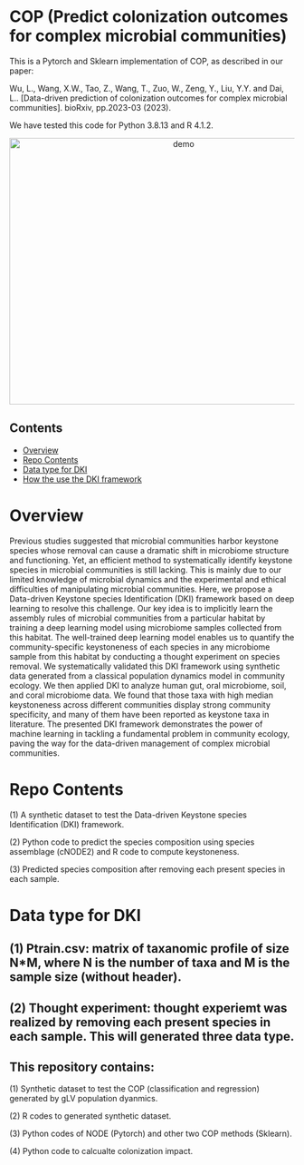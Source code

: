 # COP (Predict colonization outcomes for complex microbial communities)

This is a Pytorch and Sklearn implementation of COP, as described in our paper:

Wu, L., Wang, X.W., Tao, Z., Wang, T., Zuo, W., Zeng, Y., Liu, Y.Y. and Dai, L.. [Data-driven prediction of colonization outcomes for complex microbial communities]. bioRxiv, pp.2023-03 (2023).

We have tested this code for Python 3.8.13 and R 4.1.2.

<p align="center">
  <img src="Paper/DKI.png" alt="demo" width="600" height="470" style="display: block; margin: 0 auto;">
</p>


## Contents

- [Overview](#overview)
- [Repo Contents](#repo-contents)
- [Data type for DKI](#Data-type-for-DKI)
- [How the use the DKI framework](#How-the-use-the-DKI-framework)

# Overview

Previous studies suggested that microbial communities harbor keystone species whose removal can cause a dramatic shift in microbiome structure and functioning. Yet, an efficient method to systematically identify keystone species in microbial communities is still lacking. This is mainly due to our limited knowledge of microbial dynamics and the experimental and ethical difficulties of manipulating microbial communities. Here, we propose a Data-driven Keystone species Identification (DKI) framework based on deep learning to resolve this challenge. Our key idea is to implicitly learn the assembly rules of microbial communities from a particular habitat by training a deep learning model using microbiome samples collected from this habitat. The well-trained deep learning model enables us to quantify the community-specific keystoneness of each species in any microbiome sample from this habitat by conducting a thought experiment on species removal. We systematically validated this DKI framework using synthetic data generated from a classical population dynamics model in community ecology. We then applied DKI to analyze human gut, oral microbiome, soil, and coral microbiome data. We found that those taxa with high median keystoneness across different communities display strong community specificity, and many of them have been reported as keystone taxa in literature. The presented DKI framework demonstrates the power of machine learning in tackling a fundamental problem in community ecology, paving the way for the data-driven management of complex microbial communities.


# Repo Contents
(1) A synthetic dataset to test the Data-driven Keystone species Identification (DKI) framework.

(2) Python code to predict the species composition using species assemblage (cNODE2) and R code to compute keystoneness.

(3) Predicted species composition after removing each present species in each sample.

# Data type for DKI
## (1) Ptrain.csv: matrix of taxanomic profile of size N*M, where N is the number of taxa and M is the sample size (without header).


## (2) Thought experiment: thought experiemt was realized by removing each present species in each sample. This will generated three data type.
## This repository contains:
(1) Synthetic dataset to test the COP (classification and regression) generated by gLV population dyanmics.

(2) R codes to generated synthetic dataset.

(3) Python codes of NODE (Pytorch) and other two COP methods (Sklearn).

(4) Python code to calcualte colonization impact.



